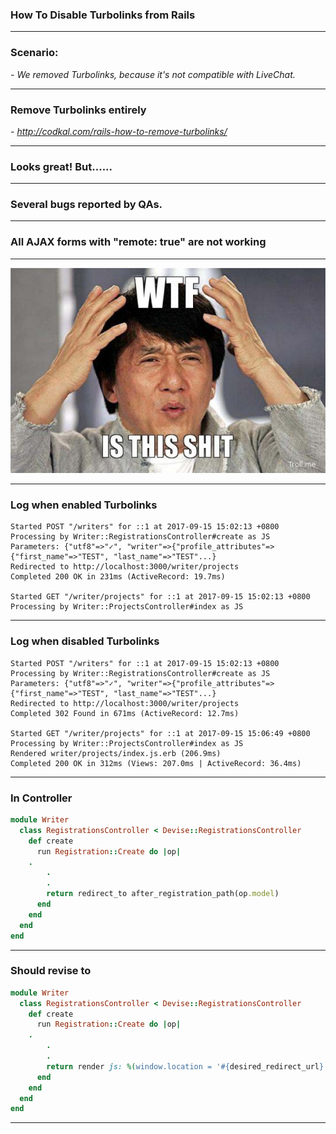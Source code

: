 <!-- $theme: default -->
<!-- page_number: true -->

### How To Disable Turbolinks from Rails

---

### Scenario:
*- We removed Turbolinks, because it's not compatible with LiveChat.*

---

### Remove Turbolinks entirely
*- http://codkal.com/rails-how-to-remove-turbolinks/*

---

### Looks great! But......

---

### Several bugs reported by QAs.

---

### All AJAX forms with "remote: true" are not working

---

![screenshot](https://github.com/bikonchou/Sharing/blob/how_to_disable_turbolinks/assets/images/jacky_WTF.jpg?raw=true)

---

### Log when enabled Turbolinks
```
Started POST "/writers" for ::1 at 2017-09-15 15:02:13 +0800
Processing by Writer::RegistrationsController#create as JS
Parameters: {"utf8"=>"✓", "writer"=>{"profile_attributes"=>{"first_name"=>"TEST", "last_name"=>"TEST"...}
Redirected to http://localhost:3000/writer/projects
Completed 200 OK in 231ms (ActiveRecord: 19.7ms)

Started GET "/writer/projects" for ::1 at 2017-09-15 15:02:13 +0800
Processing by Writer::ProjectsController#index as JS
```

---

### Log when disabled Turbolinks
```
Started POST "/writers" for ::1 at 2017-09-15 15:02:13 +0800
Processing by Writer::RegistrationsController#create as JS
Parameters: {"utf8"=>"✓", "writer"=>{"profile_attributes"=>{"first_name"=>"TEST", "last_name"=>"TEST"...}
Redirected to http://localhost:3000/writer/projects
Completed 302 Found in 671ms (ActiveRecord: 12.7ms)

Started GET "/writer/projects" for ::1 at 2017-09-15 15:06:49 +0800
Processing by Writer::ProjectsController#index as JS
Rendered writer/projects/index.js.erb (206.9ms)
Completed 200 OK in 312ms (Views: 207.0ms | ActiveRecord: 36.4ms)
```

---

### In Controller
```ruby
module Writer
  class RegistrationsController < Devise::RegistrationsController
    def create
      run Registration::Create do |op|
	.
       	.
        .    
        return redirect_to after_registration_path(op.model)
      end
    end
  end
end
```

---

### Should revise to
```ruby
module Writer
  class RegistrationsController < Devise::RegistrationsController
    def create
      run Registration::Create do |op|
	.
       	.
        .    
        return render js: %(window.location = '#{desired_redirect_url}')
      end
    end
  end
end
```
---
